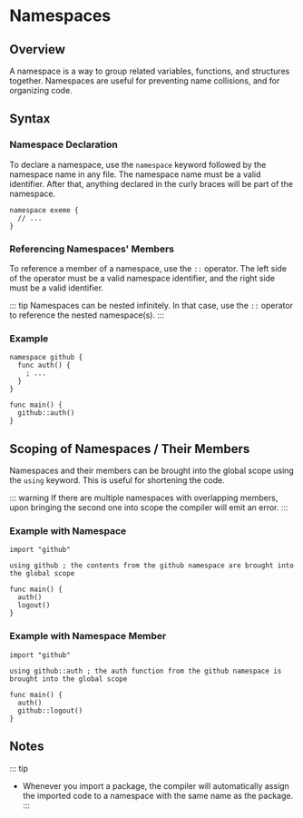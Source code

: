 <!-- Part of the Exeme Project, under the MIT license. See '/LICENSE' for license information. SPDX-License-Identifier: MIT License. -->

# Namespaces

## Overview

A namespace is a way to group related variables, functions, and structures together. Namespaces are useful for preventing name collisions, and for organizing code.

## Syntax

### Namespace Declaration

To declare a namespace, use the `namespace` keyword followed by the namespace name in any file. The namespace name must be a valid identifier. After that, anything declared in the curly braces will be part of the namespace.

```exeme
namespace exeme {
  // ...
}
```

### Referencing Namespaces' Members

To reference a member of a namespace, use the `::` operator. The left side of the operator must be a valid namespace identifier, and the right side must be a valid identifier.

::: tip
Namespaces can be nested infinitely. In that case, use the `::` operator to reference the nested namespace(s).
:::

### Example

```exeme
namespace github {
  func auth() {
    ; ...
  }
}

func main() {
  github::auth()
}
```

## Scoping of Namespaces / Their Members

Namespaces and their members can be brought into the global scope using the `using` keyword. This is useful for shortening the code.

::: warning
If there are multiple namespaces with overlapping members, upon bringing the second one into scope the compiler will emit an error.
:::

### Example with Namespace

```exeme
import "github"

using github ; the contents from the github namespace are brought into the global scope

func main() {
  auth()
  logout()
}
```

### Example with Namespace Member

```exeme
import "github"

using github::auth ; the auth function from the github namespace is brought into the global scope

func main() {
  auth()
  github::logout()
}
```

## Notes

::: tip
* Whenever you import a package, the compiler will automatically assign the imported code to a namespace with the same name as the package.
:::
